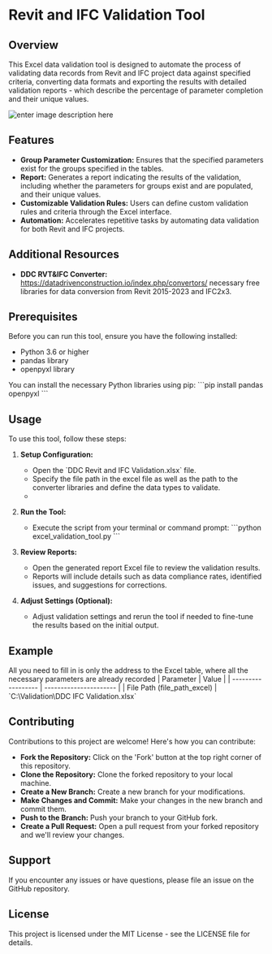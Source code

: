 # Revit and IFC Validation Tool

## Overview
This Excel data validation tool is designed to automate the process of validating data records from Revit and IFC project data against specified criteria, converting data formats and exporting the results with detailed validation reports - which describe the percentage of parameter completion and their unique values. 


![enter image description here](https://datadrivenconstruction.io/wp-content/uploads/2024/07/DDC-Validation-Revit-and-IFC-.jpg.jpg)


## Features
- **Group Parameter Customization:** Ensures that the specified parameters exist for the groups specified in the tables.
- **Report:** Generates a report indicating the results of the validation, including whether the parameters for groups exist and are populated, and their unique values.
- **Customizable Validation Rules:** Users can define custom validation rules and criteria through the Excel interface.
- **Automation:** Accelerates repetitive tasks by automating data validation for both Revit and IFC projects.

## Additional Resources

-   **DDC RVT&IFC Converter:** https://datadrivenconstruction.io/index.php/convertors/ necessary free libraries for data conversion from Revit 2015-2023 and IFC2x3.


## Prerequisites
Before you can run this tool, ensure you have the following installed:
- Python 3.6 or higher
- pandas library
- openpyxl library


You can install the necessary Python libraries using pip:
\`\`\`pip install pandas openpyxl
\`\`\`

## Usage
To use this tool, follow these steps:

1. **Setup Configuration:**
   - Open the \`DDC Revit and IFC Validation.xlsx\` file.
   - Specify the file path in the excel file as well as the path to the converter libraries and define the data types to validate.
   - 
2. **Run the Tool:**
   - Execute the script from your terminal or command prompt:
     \`\`\`python excel_validation_tool.py
     \`\`\`

3. **Review Reports:**
   - Open the generated report Excel file to review the validation results.
   - Reports will include details such as data compliance rates, identified issues, and suggestions for corrections.

4. **Adjust Settings (Optional):**
   - Adjust validation settings and rerun the tool if needed to fine-tune the results based on the initial output.

## Example
All you need to fill in is only the address to the Excel table, where all the necessary parameters are already recorded
| Parameter          | Value                  |
| ------------------ | ---------------------- |
| File Path (file_path_excel)            | \`C:\Validation\DDC IFC Validation.xlsx\`   



## Contributing
Contributions to this project are welcome! Here's how you can contribute:
- **Fork the Repository:** Click on the 'Fork' button at the top right corner of this repository.
- **Clone the Repository:** Clone the forked repository to your local machine.
- **Create a New Branch:** Create a new branch for your modifications.
- **Make Changes and Commit:** Make your changes in the new branch and commit them.
- **Push to the Branch:** Push your branch to your GitHub fork.
- **Create a Pull Request:** Open a pull request from your forked repository and we'll review your changes.

## Support
If you encounter any issues or have questions, please file an issue on the GitHub repository.

## License
This project is licensed under the MIT License - see the LICENSE file for details.
